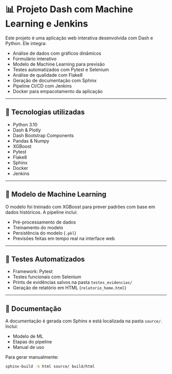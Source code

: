 # 📊 Projeto Dash com Machine Learning e Jenkins

Este projeto é uma aplicação web interativa desenvolvida com Dash e Python. Ele integra:

- Análise de dados com gráficos dinâmicos
- Formulário interativo
- Modelo de Machine Learning para previsão
- Testes automatizados com Pytest e Selenium
- Análise de qualidade com Flake8
- Geração de documentação com Sphinx
- Pipeline CI/CD com Jenkins
- Docker para empacotamento da aplicação

---

## 🚀 Tecnologias utilizadas

- Python 3.10
- Dash & Plotly
- Dash Bootstrap Components
- Pandas & Numpy
- XGBoost
- Pytest
- Flake8
- Sphinx
- Docker
- Jenkins

---

## 🧠 Modelo de Machine Learning

O modelo foi treinado com XGBoost para prever padrões com base em dados históricos. A pipeline inclui:

- Pré-processamento de dados
- Treinamento do modelo
- Persistência do modelo (`.pkl`)
- Previsões feitas em tempo real na interface web

---

## 🧪 Testes Automatizados

- Framework: Pytest
- Testes funcionais com Selenium
- Prints de evidências salvos na pasta `testes_evidencias/`
- Geração de relatório em HTML (`relatorio_home.html`)

---

## 📘 Documentação

A documentação é gerada com Sphinx e está localizada na pasta `source/`. Inclui:

- Modelo de ML
- Etapas do pipeline
- Manual de uso

Para gerar manualmente:

```bash
sphinx-build -b html source/ build/html
